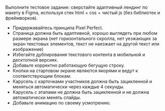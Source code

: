 Выполните тестовое задание: сверстайте адаптивный лендинг по макету в Figma, используя стек html + css + чистый js (без библиотек и фреймворков).
* Придерживайтесь принципа Pixel Perfect.
* Страница должна быть адаптивной, хорошо выглядеть при любом размере экрана (нет горизонтального скролла, нет уезжающих за экран текстовых элементов, текст не наезжает на другой текст или изображение)
* Избегайте дублирования текстового контента в мобильной и десктопной версиях.
* Добавьте корректно работающую бегущую строку.
* Кнопки на стартовом экране являются якорями и ведут к соответствующим блокам.
* Карусель с карточками участников должна быть зацикленной и меняться автоматически через каждые 4 секунды.
* Карусель с этапами не должна быть зацикленной и не должна автоматически менять слайды.
* Добавьте анимацию по своему усмотрению.